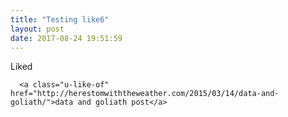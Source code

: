 ```yaml
---
title: "Testing like6"
layout: post
date: 2017-08-24 19:51:59
---
```

  <p class="p-name">
    Liked
    
      <a class="u-like-of" href="http://herestomwiththeweather.com/2015/03/14/data-and-goliath/">data and goliath post</a>
    
  </p>
